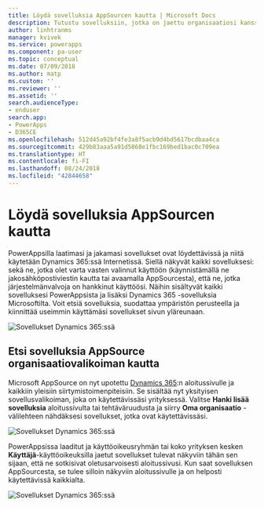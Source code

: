 ```yaml
---
title: Löydä sovelluksia AppSourcen kautta | Microsoft Docs
description: Tutustu sovelluksiin, jotka on jaettu organisaatiosi kanssa AppSourcen kautta
author: linhtranms
manager: kvivek
ms.service: powerapps
ms.component: pa-user
ms.topic: conceptual
ms.date: 07/09/2018
ms.author: matp
ms.custom: ''
ms.reviewer: ''
ms.assetid: ''
search.audienceType:
- enduser
search.app:
- PowerApps
- D365CE
ms.openlocfilehash: 512d45a92bf4fe3a8f5acb9d4bd5617bcdbaa4ca
ms.sourcegitcommit: 429b83aaa5a91d5868e1fbc169bed1bac0c709ea
ms.translationtype: HT
ms.contentlocale: fi-FI
ms.lasthandoff: 08/24/2018
ms.locfileid: "42844658"
---
```

# <a name="discover-apps-via-appsource"></a>Löydä sovelluksia AppSourcen kautta
PowerAppsilla laatimasi ja jakamasi sovellukset ovat löydettävissä ja niitä käytetään Dynamics 365:ssä Internetissä. Siellä näkyvät kaikki sovelluksesi: sekä ne, jotka olet varta vasten valinnut käyttöön (käynnistämällä ne jakosähköpostiviestin kautta tai avaamalla AppSourcesta), että ne, jotka järjestelmänvalvoja on hankkinut käyttöösi. Näihin sisältyvät kaikki sovelluksesi PowerAppsista ja lisäksi Dynamics 365 -sovelluksia Microsoftilta. Voit etsiä sovelluksia, suodattaa ympäristön perusteella ja kiinnittää useimmin käyttämäsi sovellukset sivun yläreunaan.

  ![Sovellukset Dynamics 365:ssä](./media/app-source/apps-dynamics365.png)

## <a name="find-apps-via-the-appsource-organization-gallery"></a>Etsi sovelluksia AppSource organisaatiovalikoiman kautta
Microsoft AppSource on nyt upotettu [Dynamics 365](http://home.dynamics.com):n aloitussivulle ja kaikkiin yleisiin siirtymistoimenpiteisiin. Se sisältää nyt yksityisen sovellusvalikoiman, joka on käytettävissäsi yrityksessä. Valitse **Hanki lisää sovelluksia** aloitussivulta tai tehtäväruudusta ja siirry **Oma organisaatio** -välilehteen nähdäksesi sovellukset, jotka ovat käytettävissäsi.

![Sovellukset Dynamics 365:ssä](./media/app-source/getmoreapps.png)

PowerAppsissa laaditut ja käyttöoikeusryhmän tai koko yrityksen kesken **Käyttäjä**-käyttöoikeuksilla jaetut sovellukset tulevat näkyviin tähän sen sijaan, että ne sotkisivat oletusarvoisesti aloitussivusi. Kun saat sovelluksen AppSourcesta, se tulee silloin näkyviin aloitussivulle ja on helposti käytettävissä kaikkialta.

  ![Sovellukset Dynamics 365:ssä](./media/app-source/appsource.png)
